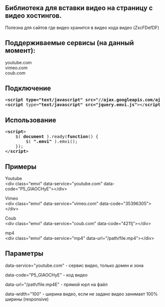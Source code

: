 <h2>Библиотека для вставки видео на страницу с видео хостингов.</h2>
<p>Полезна для сайтов где видео хранится в видео кода видео (ZxcFDefDF)</p>

<h2>Поддерживаемые сервисы (на данный момент):</h2>

<p>youtube.com<br />
vimeo.com<br />
coub.com</p>

<h2>Подключение</h2>

<pre>
&lt;<strong>script </strong><strong>type=</strong><strong>&quot;text/javascript&quot; </strong><strong>src=</strong><strong>&quot;//ajax.googleapis.com/ajax/libs/jquery/2.1.3/jquery.min.js&quot;</strong>&gt;&lt;/<strong>script</strong>&gt;
&lt;<strong>script </strong><stыrong>type=</strong><strong>&quot;text/javascript&quot; </strong><strong>src=</strong><strong>&quot;jquery.emvi.js&quot;</strong>&gt;&lt;/<strong>script</strong>&gt;</pre>

<h2>Использование</h2>
<pre>
&lt;<strong>script</strong>&gt;
    $( <strong>document </strong>).ready(<strong>function</strong>() {
        $( <strong>&quot;.emvi&quot; </strong>).emvi();
    });
&lt;/<strong>script</strong>&gt;</pre>

<h2>Примеры</h2>

<p>Youtube<br />
&lt;div class=&quot;emvi&quot; data-service=&quot;youtube.com&quot; data-code=&quot;P5_GlAOCHyE&quot;&gt;&lt;/div&gt;</p>

<p>Vimeo<br />
&lt;div class=&quot;emvi&quot; data-service=&quot;vimeo.com&quot; data-code=&quot;35396305&quot;&gt;&lt;/div&gt;</p>

<p>Coub<br />
&lt;div class=&quot;emvi&quot; data-service=&quot;coub.com&quot; data-code=&quot;4211j&quot;&gt;&lt;/div&gt;</p>

<p>mp4<br />
&lt;div class=&quot;emvi&quot; data-service=&quot;mp4&quot; data-url=&quot;/path/file.mp4&quot;&gt;&lt;/div&gt;</p>

<h2>Параметры</h2>
<p>data-service=&quot;youtube.com&quot; - сервис видео, только домен и зона</p>
<p>data-code=&quot;P5_GlAOCHyE&quot; - код видео</p>
<p>data-url=&quot;/path/file.mp4E&quot; - прямой юрл на файл</p>
<p>data-width=&quot;100&quot; - ширина видео, если не задано видео занимает 100% ширины (responsive)</p>

